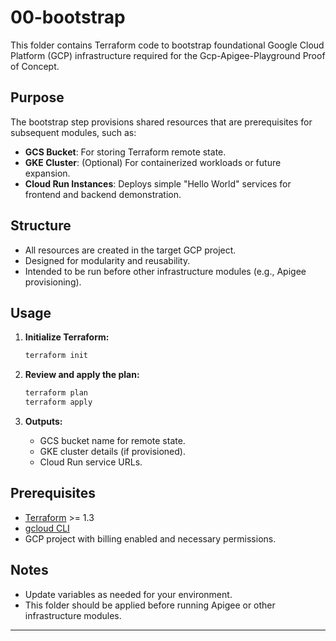 # 00-bootstrap

This folder contains Terraform code to bootstrap foundational Google Cloud Platform (GCP) infrastructure required for the Gcp-Apigee-Playground Proof of Concept.

## Purpose

The bootstrap step provisions shared resources that are prerequisites for subsequent modules, such as:

- **GCS Bucket**: For storing Terraform remote state.
- **GKE Cluster**: (Optional) For containerized workloads or future expansion.
- **Cloud Run Instances**: Deploys simple "Hello World" services for frontend and backend demonstration.

## Structure

- All resources are created in the target GCP project.
- Designed for modularity and reusability.
- Intended to be run before other infrastructure modules (e.g., Apigee provisioning).

## Usage

1. **Initialize Terraform:**
   ```sh
   terraform init
   ```

2. **Review and apply the plan:**
   ```sh
   terraform plan
   terraform apply
   ```

3. **Outputs:**
   - GCS bucket name for remote state.
   - GKE cluster details (if provisioned).
   - Cloud Run service URLs.

## Prerequisites

- [Terraform](https://www.terraform.io/downloads.html) >= 1.3
- [gcloud CLI](https://cloud.google.com/sdk/docs/install)
- GCP project with billing enabled and necessary permissions.

## Notes

- Update variables as needed for your environment.
- This folder should be applied before running Apigee or other infrastructure modules.

---
